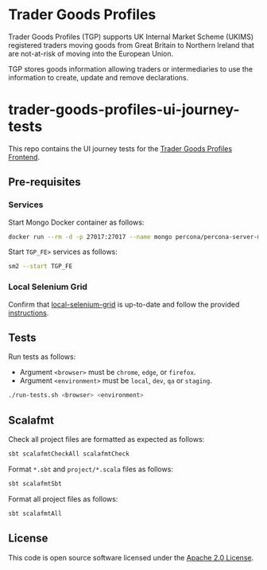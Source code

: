 # Trader Goods Profiles

Trader Goods Profiles (TGP) supports UK Internal Market Scheme (UKIMS) registered traders moving goods from Great Britain to Northern Ireland that are not-at-risk of moving into the European Union.

TGP stores goods information allowing traders or intermediaries to use the information to create, update and remove declarations.

# trader-goods-profiles-ui-journey-tests

This repo contains the UI journey tests for the [Trader Goods Profiles Frontend](https://github.com/hmrc/trader-goods-profiles-frontend).

## Pre-requisites

### Services

Start Mongo Docker container as follows:

```bash
docker run --rm -d -p 27017:27017 --name mongo percona/percona-server-mongodb:5.0
```

Start `TGP_FE>` services as follows:

```bash
sm2 --start TGP_FE
```

### Local Selenium Grid

Confirm that [local-selenium-grid](https://github.com/hmrc/local-selenium-grid) is up-to-date and follow the provided [instructions](https://github.com/hmrc/local-selenium-grid/blob/main/README.md).

## Tests

Run tests as follows:

* Argument `<browser>` must be `chrome`, `edge`, or `firefox`.
* Argument `<environment>` must be `local`, `dev`, `qa` or `staging`.

```bash
./run-tests.sh <browser> <environment>
```

## Scalafmt

Check all project files are formatted as expected as follows:

```bash
sbt scalafmtCheckAll scalafmtCheck
```

Format `*.sbt` and `project/*.scala` files as follows:

```bash
sbt scalafmtSbt
```

Format all project files as follows:

```bash
sbt scalafmtAll
```

## License

This code is open source software licensed under the [Apache 2.0 License]("http://www.apache.org/licenses/LICENSE-2.0.html").
